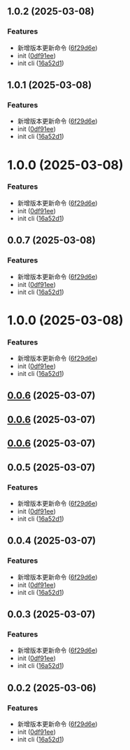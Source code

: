 ## 1.0.2 (2025-03-08)


### Features

* 新增版本更新命令 ([6f29d6e](https://github.com/vfiee/project-boilerplate/commit/6f29d6e7ddd05e4ad2b736d6792e1b3250f0ea6c))
* init ([0df91ee](https://github.com/vfiee/project-boilerplate/commit/0df91ee7c733683b8901ebbaace7492a98021908))
* init cli ([16a52d1](https://github.com/vfiee/project-boilerplate/commit/16a52d146d4e343b84a36ba410fbb718a57a8740))



## 1.0.1 (2025-03-08)


### Features

* 新增版本更新命令 ([6f29d6e](https://github.com/vfiee/project-boilerplate/commit/6f29d6e7ddd05e4ad2b736d6792e1b3250f0ea6c))
* init ([0df91ee](https://github.com/vfiee/project-boilerplate/commit/0df91ee7c733683b8901ebbaace7492a98021908))
* init cli ([16a52d1](https://github.com/vfiee/project-boilerplate/commit/16a52d146d4e343b84a36ba410fbb718a57a8740))



# 1.0.0 (2025-03-08)


### Features

* 新增版本更新命令 ([6f29d6e](https://github.com/vfiee/project-boilerplate/commit/6f29d6e7ddd05e4ad2b736d6792e1b3250f0ea6c))
* init ([0df91ee](https://github.com/vfiee/project-boilerplate/commit/0df91ee7c733683b8901ebbaace7492a98021908))
* init cli ([16a52d1](https://github.com/vfiee/project-boilerplate/commit/16a52d146d4e343b84a36ba410fbb718a57a8740))



## 0.0.7 (2025-03-08)


### Features

* 新增版本更新命令 ([6f29d6e](https://github.com/vfiee/project-boilerplate/commit/6f29d6e7ddd05e4ad2b736d6792e1b3250f0ea6c))
* init ([0df91ee](https://github.com/vfiee/project-boilerplate/commit/0df91ee7c733683b8901ebbaace7492a98021908))
* init cli ([16a52d1](https://github.com/vfiee/project-boilerplate/commit/16a52d146d4e343b84a36ba410fbb718a57a8740))



# 1.0.0 (2025-03-08)


### Features

* 新增版本更新命令 ([6f29d6e](https://github.com/vfiee/project-boilerplate/commit/6f29d6e7ddd05e4ad2b736d6792e1b3250f0ea6c))
* init ([0df91ee](https://github.com/vfiee/project-boilerplate/commit/0df91ee7c733683b8901ebbaace7492a98021908))
* init cli ([16a52d1](https://github.com/vfiee/project-boilerplate/commit/16a52d146d4e343b84a36ba410fbb718a57a8740))



## [0.0.6](https://github.com/vfiee/project-boilerplate/compare/0.0.5...0.0.6) (2025-03-07)



## [0.0.6](https://github.com/vfiee/project-boilerplate/compare/0.0.5...0.0.6) (2025-03-07)



## [0.0.6](https://github.com/vfiee/project-boilerplate/compare/0.0.5...0.0.6) (2025-03-07)



## 0.0.5 (2025-03-07)


### Features

* 新增版本更新命令 ([6f29d6e](https://github.com/vfiee/project-boilerplate/commit/6f29d6e7ddd05e4ad2b736d6792e1b3250f0ea6c))
* init ([0df91ee](https://github.com/vfiee/project-boilerplate/commit/0df91ee7c733683b8901ebbaace7492a98021908))
* init cli ([16a52d1](https://github.com/vfiee/project-boilerplate/commit/16a52d146d4e343b84a36ba410fbb718a57a8740))



## 0.0.4 (2025-03-07)


### Features

* 新增版本更新命令 ([6f29d6e](https://github.com/vfiee/project-boilerplate/commit/6f29d6e7ddd05e4ad2b736d6792e1b3250f0ea6c))
* init ([0df91ee](https://github.com/vfiee/project-boilerplate/commit/0df91ee7c733683b8901ebbaace7492a98021908))
* init cli ([16a52d1](https://github.com/vfiee/project-boilerplate/commit/16a52d146d4e343b84a36ba410fbb718a57a8740))



## 0.0.3 (2025-03-07)


### Features

* 新增版本更新命令 ([6f29d6e](https://github.com/vfiee/project-boilerplate/commit/6f29d6e7ddd05e4ad2b736d6792e1b3250f0ea6c))
* init ([0df91ee](https://github.com/vfiee/project-boilerplate/commit/0df91ee7c733683b8901ebbaace7492a98021908))
* init cli ([16a52d1](https://github.com/vfiee/project-boilerplate/commit/16a52d146d4e343b84a36ba410fbb718a57a8740))



## 0.0.2 (2025-03-06)


### Features

* 新增版本更新命令 ([6f29d6e](https://github.com/vfiee/project-boilerplate/commit/6f29d6e7ddd05e4ad2b736d6792e1b3250f0ea6c))
* init ([0df91ee](https://github.com/vfiee/project-boilerplate/commit/0df91ee7c733683b8901ebbaace7492a98021908))
* init cli ([16a52d1](https://github.com/vfiee/project-boilerplate/commit/16a52d146d4e343b84a36ba410fbb718a57a8740))



